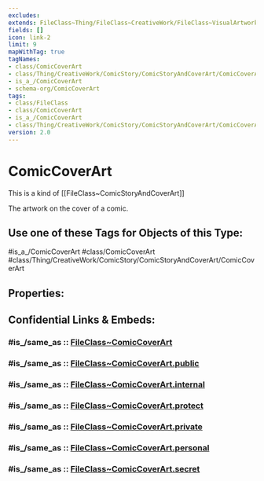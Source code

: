 ```yaml
---
excludes: 
extends: FileClass~Thing/FileClass~CreativeWork/FileClass~VisualArtwork/FileClass~CoverArt/FileClass~ComicStoryAndCoverArt
fields: []
icon: link-2
limit: 9
mapWithTag: true
tagNames:
- class/ComicCoverArt
- class/Thing/CreativeWork/ComicStory/ComicStoryAndCoverArt/ComicCoverArt
- is_a_/ComicCoverArt
- schema-org/ComicCoverArt
tags:
- class/FileClass
- class/ComicCoverArt
- is_a_/ComicCoverArt
- class/Thing/CreativeWork/ComicStory/ComicStoryAndCoverArt/ComicCoverArt
version: 2.0
---
```


# ComicCoverArt
This is a kind of [[FileClass~ComicStoryAndCoverArt]]

The artwork on the cover of a comic.


## Use one of these Tags for Objects of this Type:

#is_a_/ComicCoverArt
#class/ComicCoverArt
#class/Thing/CreativeWork/ComicStory/ComicStoryAndCoverArt/ComicCoverArt

## Properties:


## Confidential Links & Embeds: 

### #is_/same_as :: [FileClass~ComicCoverArt](/_Standards/fileClass/FileClass~Thing/FileClass~CreativeWork/FileClass~ComicStory/FileClass~ComicStoryAndCoverArt/FileClass~ComicCoverArt.md) 

### #is_/same_as :: [FileClass~ComicCoverArt.public](/_public/fileClass/FileClass~Thing/FileClass~CreativeWork/FileClass~ComicStory/FileClass~ComicStoryAndCoverArt/FileClass~ComicCoverArt.public.md) 

### #is_/same_as :: [FileClass~ComicCoverArt.internal](/_internal/fileClass/FileClass~Thing/FileClass~CreativeWork/FileClass~ComicStory/FileClass~ComicStoryAndCoverArt/FileClass~ComicCoverArt.internal.md) 

### #is_/same_as :: [FileClass~ComicCoverArt.protect](/_protect/fileClass/FileClass~Thing/FileClass~CreativeWork/FileClass~ComicStory/FileClass~ComicStoryAndCoverArt/FileClass~ComicCoverArt.protect.md) 

### #is_/same_as :: [FileClass~ComicCoverArt.private](/_private/fileClass/FileClass~Thing/FileClass~CreativeWork/FileClass~ComicStory/FileClass~ComicStoryAndCoverArt/FileClass~ComicCoverArt.private.md) 

### #is_/same_as :: [FileClass~ComicCoverArt.personal](/_personal/fileClass/FileClass~Thing/FileClass~CreativeWork/FileClass~ComicStory/FileClass~ComicStoryAndCoverArt/FileClass~ComicCoverArt.personal.md) 

### #is_/same_as :: [FileClass~ComicCoverArt.secret](/_secret/fileClass/FileClass~Thing/FileClass~CreativeWork/FileClass~ComicStory/FileClass~ComicStoryAndCoverArt/FileClass~ComicCoverArt.secret.md)

